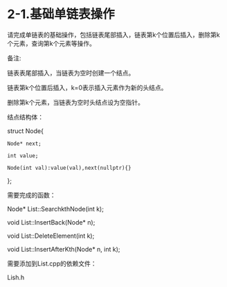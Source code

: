 # 2-1.基础单链表操作

请完成单链表的基础操作，包括链表尾部插入，链表第k个位置后插入，删除第k个元素，查询第k个元素等操作。

备注:

链表表尾部插入，当链表为空时创建一个结点。

链表第k个位置后插入，k=0表示插入元素作为新的头结点。

删除第k个元素，当链表为空时头结点设为空指针。

结点结构体：

struct Node{

    Node* next;
		
    int value;
		
    Node(int val):value(val),next(nullptr){}
		
};

需要完成的函数：

Node* List::SearchkthNode(int k);

void List::InsertBack(Node* n);

void List::DeleteElement(int k);

void List::InsertAfterKth(Node* n, int k);

需要添加到List.cpp的依赖文件：

Lish.h
